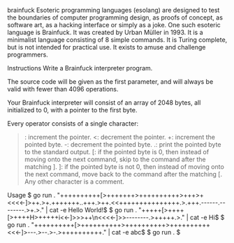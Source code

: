 brainfuck
Esoteric programming languages (esolang) are designed to test the boundaries of computer programming design, as proofs of concept, as software art, as a hacking interface or simply as a joke. One such esoteric language is Brainfuck. It was created by Urban Müller in 1993. It is a minimalist language consisting of 8 simple commands. It is Turing complete, but is not intended for practical use. It exists to amuse and challenge programmers.

Instructions
Write a Brainfuck interpreter program.

The source code will be given as the first parameter, and will always be valid with fewer than 4096 operations.

Your Brainfuck interpreter will consist of an array of 2048 bytes, all initialized to 0, with a pointer to the first byte.

Every operator consists of a single character:

>: increment the pointer.
<: decrement the pointer.
+: increment the pointed byte.
-: decrement the pointed byte.
.: print the pointed byte to the standard output.
[: if the pointed byte is 0, then instead of moving onto the next command, skip to the command after the matching ].
]: if the pointed byte is not 0, then instead of moving onto the next command, move back to the command after the matching [.
Any other character is a comment.

Usage
$ go run . "++++++++++[>+++++++>++++++++++>+++>+<<<<-]>++.>+.+++++++..+++.>++.<<+++++++++++++++.>.+++.------.--------.>+.>." | cat -e
Hello World!$
$ go run . "+++++[>++++[>++++H>+++++i<<-]>>>++\n<<<<-]>>--------.>+++++.>." | cat -e
Hi$
$ go run . "++++++++++[>++++++++++>++++++++++>++++++++++<<<-]>---.>--.>-.>++++++++++." | cat -e
abc$
$ go run .
$